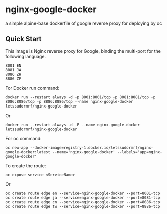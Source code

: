 # nginx-google-docker
a simple alpine-base dockerfile of google reverse proxy for deploying by oc

Quick Start
-----------

This image is Nginx reverse proxy for Google, binding the multi-port for the following language.

    8001 EN
    8081 JA
    8086 ZH
    8886 ZF

For Docker run command:

    docker run --restart always -d -p 8001:8001/tcp -p 8081:8081/tcp -p 8086:8086/tcp -p 8886:8886/tcp --name nginx-google-docker letssudormrf/nginx-google-docker

Or

    docker run --restart always -d -P --name nginx-google-docker letssudormrf/nginx-google-docker

For oc command:

    oc new-app --docker-image=registry-1.docker.io/letssudormrf/nginx-google-docker:latest --name='nginx-google-docker' --labels='app=nginx-google-docker'

To create the route:

    oc expose service <ServiceName>

Or

    oc create route edge en --service=nginx-google-docker --port=8001-tcp
    oc create route edge ja --service=nginx-google-docker --port=8081-tcp
    oc create route edge cn --service=nginx-google-docker --port=8086-tcp
    oc create route edge tw --service=nginx-google-docker --port=8886-tcp

